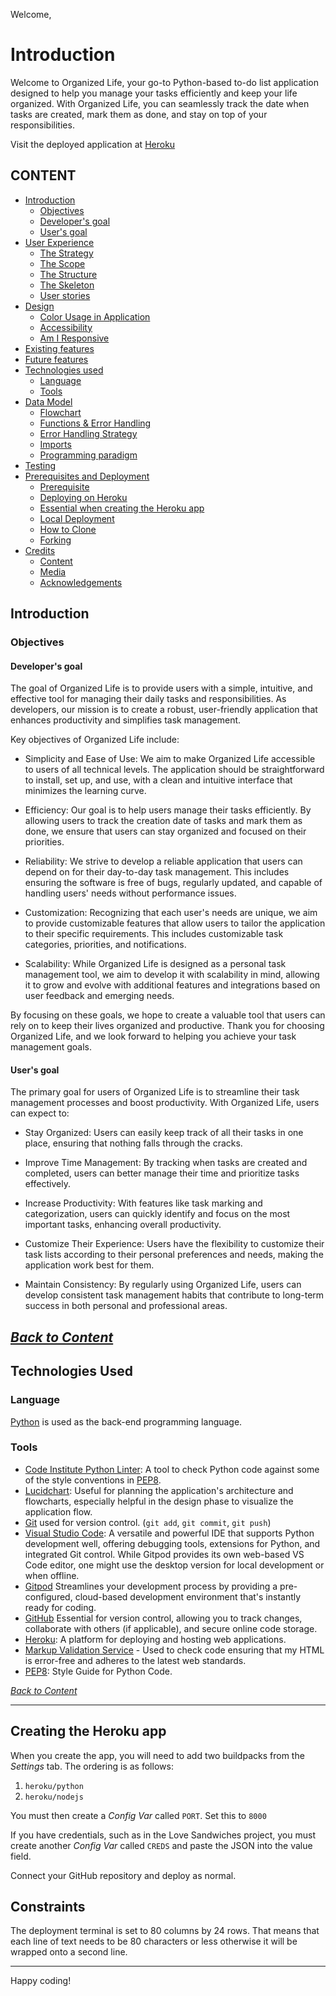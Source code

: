 Welcome,




# Introduction

Welcome to Organized Life, your go-to Python-based to-do list application designed to help you manage your tasks efficiently and keep your life organized. With Organized Life, you can seamlessly track the date when tasks are created, mark them as done, and stay on top of your responsibilities.




Visit the deployed application at [Heroku](https://)

## CONTENT

* [Introduction](#introduction)
  * [Objectives](#objectives)
  * [Developer's goal](#developers-goal)
  * [User's goal](#users-goal)
* [User Experience](#user-experience)
  * [The Strategy](#the-strategy)
  * [The Scope](#the-scope)
  * [The Structure](#the-structure)
  * [The Skeleton](#the-skeleton)
  * [User stories](#user-stories)
* [Design](#design)
  * [Color Usage in Application](#color-usage-in-application)
  * [Accessibility](#accessibility)
  * [Am I Responsive](#am-i-responsive)
* [Existing features](#existing-features)
* [Future features](#future-features)
* [Technologies used](#technologies-used)
  * [Language](#language)
  * [Tools](#tools)
* [Data Model](#data-model)
  * [Flowchart](#flowchart)
  * [Functions & Error Handling](#functions--error-handling)
  * [Error Handling Strategy](#error-handling-strategy)
  * [Imports](#imports)
  * [Programming paradigm](#programming-paradigm)
* [Testing](#testing)
* [Prerequisites and Deployment](#prerequisites-and-deployment)
  * [Prerequisite](#prerequisite)
  * [Deploying on Heroku](#deploying-on-heroku)
  * [Essential when creating the Heroku app](#Essentials)
  * [Local Deployment](#local-deployment)
  * [How to Clone](#how-to-clone)
  * [Forking](#forking)
* [Credits](#credits)
   * [Content](#content)
   * [Media](#media)
   * [Acknowledgements](#acknowledgements)

## Introduction

### Objectives

#### Developer's goal

The goal of Organized Life is to provide users with a simple, intuitive, and effective tool for managing their daily tasks and responsibilities. As developers, our mission is to create a robust, user-friendly application that enhances productivity and simplifies task management.

Key objectives of Organized Life include:

- Simplicity and Ease of Use: We aim to make Organized Life accessible to users of all technical levels. The application should be straightforward to install, set up, and use, with a clean and intuitive interface that minimizes the learning curve.

- Efficiency: Our goal is to help users manage their tasks efficiently. By allowing users to track the creation date of tasks and mark them as done, we ensure that users can stay organized and focused on their priorities.

- Reliability: We strive to develop a reliable application that users can depend on for their day-to-day task management. This includes ensuring the software is free of bugs, regularly updated, and capable of handling users' needs without performance issues.

- Customization: Recognizing that each user's needs are unique, we aim to provide customizable features that allow users to tailor the application to their specific requirements. This includes customizable task categories, priorities, and notifications.

- Scalability: While Organized Life is designed as a personal task management tool, we aim to develop it with scalability in mind, allowing it to grow and evolve with additional features and integrations based on user feedback and emerging needs.

By focusing on these goals, we hope to create a valuable tool that users can rely on to keep their lives organized and productive. Thank you for choosing Organized Life, and we look forward to helping you achieve your task management goals.

#### User's goal

The primary goal for users of Organized Life is to streamline their task management processes and boost productivity. With Organized Life, users can expect to:

- Stay Organized: Users can easily keep track of all their tasks in one place, ensuring that nothing falls through the cracks.

- Improve Time Management: By tracking when tasks are created and completed, users can better manage their time and prioritize tasks effectively.

- Increase Productivity: With features like task marking and categorization, users can quickly identify and focus on the most important tasks, enhancing overall productivity.

- Customize Their Experience: Users have the flexibility to customize their task lists according to their personal preferences and needs, making the application work best for them.

- Maintain Consistency: By regularly using Organized Life, users can develop consistent task management habits that contribute to long-term success in both personal and professional areas.

*<span style="color: blue;">[Back to Content](#content)</span>*
---



## Technologies Used

### Language

[Python](https://www.python.org) is used as the back-end programming language.

### Tools

* [Code Institute Python Linter](https://pep8ci.herokuapp.com/): A tool to check Python code against some of the style conventions in [PEP8](https://peps.python.org/pep-0008/).
* [Lucidchart](https://lucid.app/): Useful for planning the application's architecture and flowcharts, especially helpful in the design phase to visualize the application flow.
* [Git](https://git-scm.com) used for version control. (```git add```, ```git commit```, ```git push```)
* [Visual Studio Code](https://code.visualstudio.com/): A versatile and powerful IDE that supports Python development well, offering debugging tools, extensions for Python, and integrated Git control. While Gitpod provides its own web-based VS Code editor, one might use the desktop version for local development or when offline.
* [Gitpod](https://gitpod.io) Streamlines your development process by providing a pre-configured, cloud-based development environment that's instantly ready for coding.
* [GitHub](https://github.com) Essential for version control, allowing you to track changes, collaborate with others (if applicable), and secure online code storage.
* [Heroku](https://www.heroku.com): A platform for deploying and hosting web applications. 
* [Markup Validation Service](https://validator.w3.org/) - Used to check code ensuring that my HTML is error-free and adheres to the latest web standards.
* [PEP8](https://peps.python.org/pep-0008/): Style Guide for Python Code.

*<span style="color: blue;">[Back to Content](#content)</span>*

---





## Creating the Heroku app

When you create the app, you will need to add two buildpacks from the _Settings_ tab. The ordering is as follows:

1. `heroku/python`
2. `heroku/nodejs`

You must then create a _Config Var_ called `PORT`. Set this to `8000`

If you have credentials, such as in the Love Sandwiches project, you must create another _Config Var_ called `CREDS` and paste the JSON into the value field.

Connect your GitHub repository and deploy as normal.

## Constraints

The deployment terminal is set to 80 columns by 24 rows. That means that each line of text needs to be 80 characters or less otherwise it will be wrapped onto a second line.

---

Happy coding!
